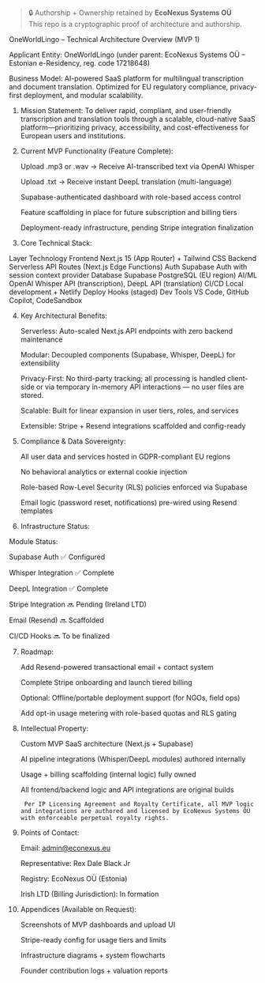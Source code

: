 > 🔒 Authorship + Ownership retained by **EcoNexus Systems OÜ**  
> This repo is a cryptographic proof of architecture and authorship.


OneWorldLingo – Technical Architecture Overview (MVP 1)

Applicant Entity:
OneWorldLingo (under parent: EcoNexus Systems OÜ – Estonian e-Residency, reg. code 17218648)

Business Model:
AI-powered SaaS platform for multilingual transcription and document translation. Optimized for EU regulatory compliance, privacy-first deployment, and modular scalability.

1. Mission Statement:
To deliver rapid, compliant, and user-friendly transcription and translation tools through a scalable, cloud-native SaaS platform—prioritizing privacy, accessibility, and cost-effectiveness for European users and institutions.

2. Current MVP Functionality (Feature Complete):

    Upload .mp3 or .wav → Receive AI-transcribed text via OpenAI Whisper

    Upload .txt → Receive instant DeepL translation (multi-language)

    Supabase-authenticated dashboard with role-based access control

    Feature scaffolding in place for future subscription and billing tiers

    Deployment-ready infrastructure, pending Stripe integration finalization

3. Core Technical Stack:

Layer	Technology
Frontend	Next.js 15 (App Router) + Tailwind CSS
Backend	Serverless API Routes (Next.js Edge Functions)
Auth	Supabase Auth with session context provider
Database	Supabase PostgreSQL (EU region)
AI/ML	OpenAI Whisper API (transcription), DeepL API (translation)
CI/CD	Local development + Netlify Deploy Hooks (staged)
Dev Tools	VS Code, GitHub Copilot, CodeSandbox

4. Key Architectural Benefits:

    Serverless: Auto-scaled Next.js API endpoints with zero backend maintenance

    Modular: Decoupled components (Supabase, Whisper, DeepL) for extensibility

    Privacy-First: No third-party tracking; all processing is handled client-side or via temporary in-memory API interactions — no user files are stored.

    Scalable: Built for linear expansion in user tiers, roles, and services

    Extensible: Stripe + Resend integrations scaffolded and config-ready


5. Compliance & Data Sovereignty:

    All user data and services hosted in GDPR-compliant EU regions

    No behavioral analytics or external cookie injection

    Role-based Row-Level Security (RLS) policies enforced via Supabase

    Email logic (password reset, notifications) pre-wired using Resend templates


6. Infrastructure Status:

Module	Status:

Supabase Auth	✅ Configured

Whisper Integration	✅ Complete

DeepL Integration	✅ Complete

Stripe Integration	🔜 Pending (Ireland LTD)

Email (Resend)	🔜 Scaffolded

CI/CD Hooks	🔜 To be finalized


7. Roadmap:

    Add Resend-powered transactional email + contact system

    Complete Stripe onboarding and launch tiered billing

    Optional: Offline/portable deployment support (for NGOs, field ops)

    Add opt-in usage metering with role-based quotas and RLS gating


8. Intellectual Property:

    Custom MVP SaaS architecture (Next.js + Supabase)

    AI pipeline integrations (Whisper/DeepL modules) authored internally

    Usage + billing scaffolding (internal logic) fully owned

    All frontend/backend logic and API integrations are original builds


        Per IP Licensing Agreement and Royalty Certificate, all MVP logic and integrations are authored and licensed by EcoNexus Systems OÜ with enforceable perpetual royalty rights.
   


10. Points of Contact:

    Email: admin@econexus.eu

    Representative: Rex Dale Black Jr

    Registry: EcoNexus OÜ (Estonia)

    Irish LTD (Billing Jurisdiction): In formation


11. Appendices (Available on Request):

    Screenshots of MVP dashboards and upload UI

    Stripe-ready config for usage tiers and limits

    Infrastructure diagrams + system flowcharts

    Founder contribution logs + valuation reports

